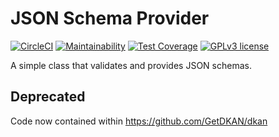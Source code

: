 # JSON Schema Provider
[![CircleCI](https://circleci.com/gh/GetDKAN/json-schema-provider.svg?style=svg)](https://circleci.com/gh/GetDKAN/json-schema-provider)
[![Maintainability](https://api.codeclimate.com/v1/badges/84740db10ffb0c1ab6a3/maintainability)](https://codeclimate.com/github/GetDKAN/json-schema-provider/maintainability)
[![Test Coverage](https://api.codeclimate.com/v1/badges/84740db10ffb0c1ab6a3/test_coverage)](https://codeclimate.com/github/GetDKAN/json-schema-provider/test_coverage)
[![GPLv3 license](https://img.shields.io/badge/License-GPLv3-blue.svg)](https://www.gnu.org/licenses/gpl-3.0.en.html)

A simple class that validates and provides JSON schemas.

## Deprecated

Code now contained within https://github.com/GetDKAN/dkan
